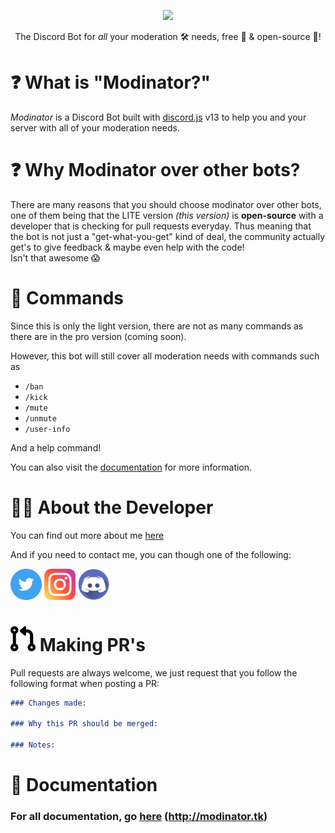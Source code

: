 <p align="center">
    <img src="https://i.imgur.com/Ae9xJTC.png" />
</p>

<p align="center">
    The Discord Bot for <em>all</em> your moderation 🛠️ needs, free 🤑 & open-source 💾!
</p>

❓ What is "Modinator?"
====================

*Modinator* is a Discord Bot built with [discord.js](https://discord.js.org) v13 to help you and your server with all of your moderation needs.

❓ Why Modinator over other bots?
==============================

There are many reasons that you should choose modinator over other bots, one of them being that the LITE version *(this version)* is **open-source** with a developer that is checking for pull requests everyday. Thus meaning that the bot is not just a "get-what-you-get" kind of deal, the community actually get's to give feedback & maybe even help with the code!</br>
Isn't that awesome 😱

🧾 Commands
===========

Since this is only the light version, there are not as many commands as there are in the pro version (coming soon).

However, this bot will still cover all moderation needs with commands such as

- `/ban`
- `/kick`
- `/mute`
- `/unmute`
- `/user-info`

And a help command!

You can also visit the [documentation](http://modinator.tk) for more information.

👨‍💻 About the Developer
======================

You can find out more about me [here](https://github.com/TheConwayy)

And if you need to contact me, you can though one of the following:

<a href="https://twitter.com/DevinConwayy"><img src="https://raw.githubusercontent.com/TheConwayy/TheConwayy/main/imgs/twitter.png" width="50" alt="Devin Conway :: Twitter" /></a> <a href="https://www.instagram.com/devinconwayy/"><img src="https://raw.githubusercontent.com/TheConwayy/TheConwayy/main/imgs/instagram.png" width="50" alt="Devin Conway :: Instagram" /></a> <a href="https://discord.com/users/384010503824867328"><img src="https://raw.githubusercontent.com/TheConwayy/TheConwayy/main/imgs/discord.png" width="50" alt="Devin Conway :: Discord" /></a>

<svg xmlns="http://www.w3.org/2000/svg" viewBox="0 0 512 512" width="40"><!--! Font Awesome Pro 6.0.0 by @fontawesome - https://fontawesome.com License - https://fontawesome.com/license (Commercial License) Copyright 2022 Fonticons, Inc. --><path d="M305.8 2.076C314.4 5.932 320 14.52 320 24V64H336C406.7 64 464 121.3 464 192V358.7C492.3 371 512 399.2 512 432C512 476.2 476.2 512 432 512C387.8 512 352 476.2 352 432C352 399.2 371.7 371 400 358.7V192C400 156.7 371.3 128 336 128H320V168C320 177.5 314.4 186.1 305.8 189.9C297.1 193.8 286.1 192.2 279.9 185.8L199.9 113.8C194.9 109.3 192 102.8 192 96C192 89.2 194.9 82.71 199.9 78.16L279.9 6.161C286.1-.1791 297.1-1.779 305.8 2.077V2.076zM432 456C445.3 456 456 445.3 456 432C456 418.7 445.3 408 432 408C418.7 408 408 418.7 408 432C408 445.3 418.7 456 432 456zM112 358.7C140.3 371 160 399.2 160 432C160 476.2 124.2 512 80 512C35.82 512 0 476.2 0 432C0 399.2 19.75 371 48 358.7V153.3C19.75 140.1 0 112.8 0 80C0 35.82 35.82 .0004 80 .0004C124.2 .0004 160 35.82 160 80C160 112.8 140.3 140.1 112 153.3V358.7zM80 56C66.75 56 56 66.75 56 80C56 93.25 66.75 104 80 104C93.25 104 104 93.25 104 80C104 66.75 93.25 56 80 56zM80 408C66.75 408 56 418.7 56 432C56 445.3 66.75 456 80 456C93.25 456 104 445.3 104 432C104 418.7 93.25 408 80 408z"/></svg> Making PR's
==================

Pull requests are always welcome, we just request that you follow the following format when posting a PR:

```md
### Changes made:

### Why this PR should be merged:

### Notes:
```

📝 Documentation
================

### For all documentation, go [here](http://modinator.tk) (http://modinator.tk)